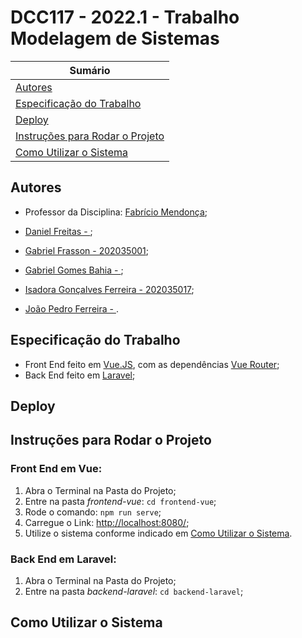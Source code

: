 # DCC117 - 2022.1 - Trabalho Modelagem de Sistemas

| **Sumário** |
|-------------|
| [Autores](#autores) |
| [Especificação do Trabalho](#especificação-do-trabalho) |
| [Deploy](#deploy) |
| [Instruções para Rodar o Projeto](#instruções-para-rodar-o-projeto) |
| [Como Utilizar o Sistema](#como-utilizar-o-sistema) |


## Autores

- Professor da Disciplina: [Fabrício Mendonça](http://professorfabriciomendonca.com.br/);

- [Daniel Freitas - ]();
- [Gabriel Frasson - 202035001](https://github.com/GFrasson);
- [Gabriel Gomes Bahia - ]();
- [Isadora Gonçalves Ferreira - 202035017](https://github.com/isa56/);
- [João Pedro Ferreira - ]().

## Especificação do Trabalho

- Front End feito em [Vue.JS](https://vuejs.org/), com as dependências [Vue Router](https://router.vuejs.org/);
- Back End feito em [Laravel](https://laravel.com/);

## Deploy


## Instruções para Rodar o Projeto

### Front End em Vue:
1. Abra o Terminal na Pasta do Projeto;
2. Entre na pasta _frontend-vue_: `cd frontend-vue`;
3. Rode o comando: `npm run serve`;
4. Carregue o Link: [http://localhost:8080/](http://localhost:8080/);
5. Utilize o sistema conforme indicado em [Como Utilizar o Sistema](#como-utilizar-o-sistema).

### Back End em Laravel:
1. Abra o Terminal na Pasta do Projeto;
2. Entre na pasta _backend-laravel_: `cd backend-laravel`;

## Como Utilizar o Sistema

